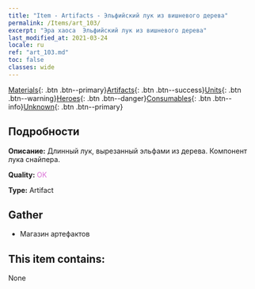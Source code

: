 ```yaml
---
title: "Item - Artifacts - Эльфийский лук из вишневого дерева"
permalink: /Items/art_103/
excerpt: "Эра хаоса  Эльфийский лук из вишневого дерева"
last_modified_at: 2021-03-24
locale: ru
ref: "art_103.md"
toc: false
classes: wide
---
```

 [Materials](/ru/Items/){: .btn .btn--primary}[Artifacts](/ru/Items/Artifacts/){: .btn .btn--success}[Units](/ru/Items/Units/){: .btn .btn--warning}[Heroes](/ru/Items/Heroes/){: .btn .btn--danger}[Consumables](/ru/Items/Consumables/){: .btn .btn--info}[Unknown](/ru/Items/Unknown/){: .btn .btn--primary}

## Подробности
 **Описание:** Длинный лук, вырезанный эльфами из дерева. Компонент лука снайпера.

 **Quality:** <span style="color: #DA70D6">OK</span>

 **Type:** Artifact

## Gather

*    Магазин артефактов 

## This item contains:

  None


